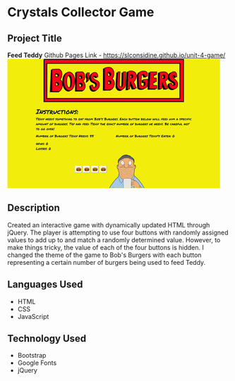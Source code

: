 # Crystals Collector Game
## Project Title
**Feed Teddy**
Github Pages Link - https://slconsidine.github.io/unit-4-game/
![Feed Teddy](assets/images/crystal-screenshot.png)

## Description
Created an interactive game with dynamically updated HTML through jQuery. The player is attempting to use four buttons with randomly assigned values to add up to and match a randomly determined value. However, to make things tricky, the value of each of the four buttons is hidden. I changed the theme of the game to Bob's Burgers with each button representing a certain number of burgers being used to feed Teddy. 

## Languages Used
* HTML
* CSS
* JavaScript

## Technology Used
* Bootstrap
* Google Fonts
* jQuery
